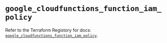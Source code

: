 # `google_cloudfunctions_function_iam_policy`

Refer to the Terraform Registory for docs: [`google_cloudfunctions_function_iam_policy`](https://www.terraform.io/docs/providers/google-beta/r/google_cloudfunctions_function_iam_policy).
